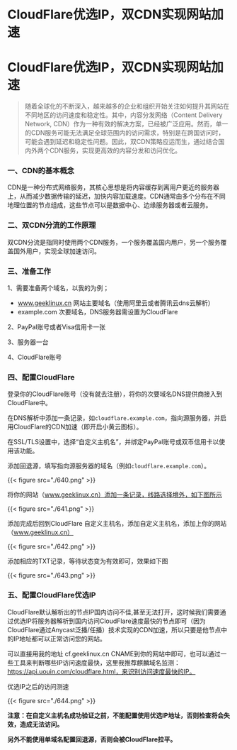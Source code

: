 # CloudFlare优选IP，双CDN实现网站加速




# CloudFlare优选IP，双CDN实现网站加速

> 随着全球化的不断深入，越来越多的企业和组织开始关注如何提升其网站在不同地区的访问速度和稳定性。其中，内容分发网络（Content Delivery Network, CDN）作为一种有效的解决方案，已经被广泛应用。然而，单一的CDN服务可能无法满足全球范围内的访问需求，特别是在跨国访问时，可能会遇到延迟和稳定性问题。因此，双CDN策略应运而生，通过结合国内外两个CDN服务，实现更高效的内容分发和访问优化。

### 一、CDN的基本概念

CDN是一种分布式网络服务，其核心思想是将内容缓存到离用户更近的服务器上，从而减少数据传输的延迟，加快内容加载速度。CDN通常由多个分布在不同地理位置的节点组成，这些节点可以是数据中心、边缘服务器或者云服务。

### 二、双CDN分流的工作原理

双CDN分流是指同时使用两个CDN服务，一个服务覆盖国内用户，另一个服务覆盖国外用户，实现全球加速访问。

### 三、准备工作

1、需要准备两个域名，以我的为例；

- www.geeklinux.cn 网站主要域名（使用阿里云或者腾讯云dns云解析）
- example.com 次要域名，DNS服务器需设置为CloudFlare

2、PayPal账号或者Visa信用卡一张

3、服务器一台

4、CloudFlare账号



### 四、配置CloudFlare

登录你的CloudFlare账号（没有就去注册），将你的次要域名DNS提供商接入到CloudFlare中。

在DNS解析中添加一条记录，如`cloudflare.example.com`，指向源服务器，并启用CloudFlare的CDN加速（即开启小黄云图标）。

在SSL/TLS设置中，选择“自定义主机名”，并绑定PayPal账号或双币信用卡以使用该功能。

添加回退源，填写指向源服务器的域名（例如`cloudflare.example.com`）。

{{< figure src="./640.png" >}}

将你的网站（www.geeklinux.cn）添加一条记录，线路选择境外，如下图所示

{{< figure src="./641.png" >}}



添加完成后回到CloudFlare  自定义主机名，添加自定义主机名，添加上你的网站（www.geeklinux.cn）

{{< figure src="./642.png" >}}



添加相应的TXT记录，等待状态变为有效即可，效果如下图

{{< figure src="./643.png" >}}

### 五、配置CloudFlare优选IP

CloudFlare默认解析出的节点IP国内访问不佳,甚至无法打开，这时候我们需要通过优选IP将服务器解析到国内访问CloudFlare速度最快的节点即可（因为CloudFlare通过Anycast泛播/任播）技术实现的CDN加速，所以只要是他节点中的IP地址都可以正常访问您的网站。

可以直接用我的地址 cf.geeklinux.cn CNAME到你的网站中即可，也可以通过一些工具来判断哪些IP访问速度最快，这里我推荐麒麟域名监测：https://api.uouin.com/cloudflare.html，来识别访问速度最快的IP。

优选IP之后的访问测速

{{< figure src="./644.png" >}}

**注意：在自定义主机名成功验证之前，不能配置使用优选IP地址，否则检查将会失效，造成无法访问。**

**另外不能使用单域名配置回退源，否则会被CloudFlare拉平。**
